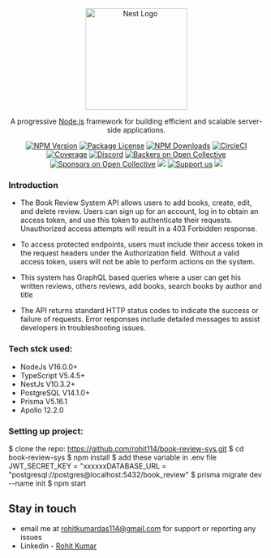 <p align="center">
  <a href="http://nestjs.com/" target="blank"><img src="https://nestjs.com/img/logo-small.svg" width="200" alt="Nest Logo" /></a>
</p>

[circleci-image]: https://img.shields.io/circleci/build/github/nestjs/nest/master?token=abc123def456
[circleci-url]: https://circleci.com/gh/nestjs/nest

  <p align="center">A progressive <a href="http://nodejs.org" target="_blank">Node.js</a> framework for building efficient and scalable server-side applications.</p>
    <p align="center">
<a href="https://www.npmjs.com/~nestjscore" target="_blank"><img src="https://img.shields.io/npm/v/@nestjs/core.svg" alt="NPM Version" /></a>
<a href="https://www.npmjs.com/~nestjscore" target="_blank"><img src="https://img.shields.io/npm/l/@nestjs/core.svg" alt="Package License" /></a>
<a href="https://www.npmjs.com/~nestjscore" target="_blank"><img src="https://img.shields.io/npm/dm/@nestjs/common.svg" alt="NPM Downloads" /></a>
<a href="https://circleci.com/gh/nestjs/nest" target="_blank"><img src="https://img.shields.io/circleci/build/github/nestjs/nest/master" alt="CircleCI" /></a>
<a href="https://coveralls.io/github/nestjs/nest?branch=master" target="_blank"><img src="https://coveralls.io/repos/github/nestjs/nest/badge.svg?branch=master#9" alt="Coverage" /></a>
<a href="https://discord.gg/G7Qnnhy" target="_blank"><img src="https://img.shields.io/badge/discord-online-brightgreen.svg" alt="Discord"/></a>
<a href="https://opencollective.com/nest#backer" target="_blank"><img src="https://opencollective.com/nest/backers/badge.svg" alt="Backers on Open Collective" /></a>
<a href="https://opencollective.com/nest#sponsor" target="_blank"><img src="https://opencollective.com/nest/sponsors/badge.svg" alt="Sponsors on Open Collective" /></a>
  <a href="https://paypal.me/kamilmysliwiec" target="_blank"><img src="https://img.shields.io/badge/Donate-PayPal-ff3f59.svg"/></a>
    <a href="https://opencollective.com/nest#sponsor"  target="_blank"><img src="https://img.shields.io/badge/Support%20us-Open%20Collective-41B883.svg" alt="Support us"></a>
  <a href="https://twitter.com/nestframework" target="_blank"><img src="https://img.shields.io/twitter/follow/nestframework.svg?style=social&label=Follow"></a>
</p>
  <!--[![Backers on Open Collective](https://opencollective.com/nest/backers/badge.svg)](https://opencollective.com/nest#backer)
  [![Sponsors on Open Collective](https://opencollective.com/nest/sponsors/badge.svg)](https://opencollective.com/nest#sponsor)-->

### Introduction
* The Book Review System API allows users to add books, create, edit, and delete review. Users can sign up for an account, log in to obtain an access token, and use this token to authenticate their requests. Unauthorized access attempts will result in a 403 Forbidden response.

* To access protected endpoints, users must include their access token in the request headers under the Authorization field. Without a valid access token, users will not be able to perform actions on the system.

* This system has GraphQL based queries where a user can get his written reviews, others reviews,
add books, search books by author and title

* The API returns standard HTTP status codes to indicate the success or failure of requests. Error responses include detailed messages to assist developers in troubleshooting issues.

### Tech stck used:
* NodeJs V16.0.0+
* TypeScript V5.4.5+
* NestJs V10.3.2+
* PostgreSQL V14.1.0+
* Prisma V5.16.1
* Apollo 12.2.0

### Setting up project:
$ clone the repo: https://github.com/rohit114/book-review-sys.git
$ cd book-review-sys
$ npm install
$ add these variable in .env file JWT_SECRET_KEY = "xxxxxxDATABASE_URL = "postgresql://postgres@localhost:5432/book_review"
$ prisma migrate dev --name init
$ npm start


## Stay in touch
- email me at rohitkumardas114@gmail.com for support or reporting any issues
- Linkedin - [Rohit Kumar](https://www.linkedin.com/in/rohit-kumar-das/)
